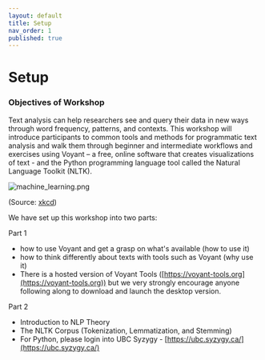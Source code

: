 ```yaml
---
layout: default
title: Setup
nav_order: 1
published: true
---
```

# Setup

### **Objectives of Workshop**


Text analysis can help researchers see and query their data in new ways through word frequency, patterns, and contexts.  This workshop will introduce participants to common tools and methods for programmatic text analysis and walk them through beginner and intermediate workflows and exercises using Voyant – a free, online software that creates visualizations of text - and the Python programming language tool called the Natural Language Toolkit (NLTK).  

![machine_learning.png]({{site.baseurl}}/machine_learning.png)

(Source: [xkcd](https://xkcd.com/))

We have set up this workshop into two parts:

Part 1

- how to use Voyant and get a grasp on what's available (how to use it)
- how to think differently about texts with tools such as Voyant (why use it)
- There is a hosted version of Voyant Tools ([https://voyant-tools.org](https://voyant-tools.org))
but we very strongly encourage anyone following along to download and launch the desktop version. 

Part 2

- Introduction to NLP Theory
- The NLTK Corpus (Tokenization, Lemmatization, and Stemming)
- For Python, please login into UBC Syzygy - [https://ubc.syzygy.ca/](https://ubc.syzygy.ca/)
